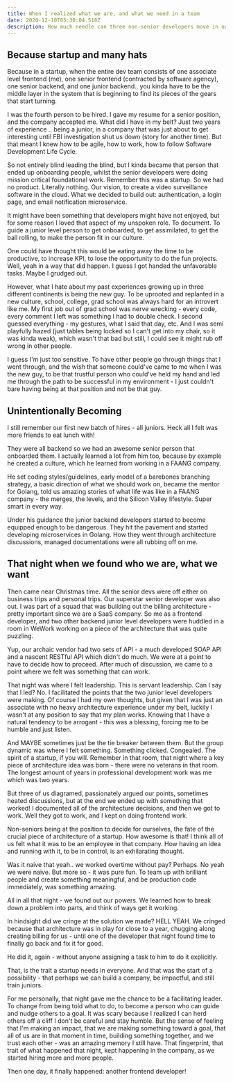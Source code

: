 ```yaml
---
title: When I realized what we are, and what we need in a team
date: 2020-12-10T05:30:04.518Z
description: How much needle can three non-senior developers move in one night?
---
```

## Because startup and many hats

Because in a startup, when the entire dev team consists of one associate level frontend (me), one senior frontend (contracted by software agency), one senior backend, and one junior backend.. you kinda have to be the middle layer in the system that is beginning to find its pieces of the gears that start turning.

I was the fourth person to be hired. I gave my resume for a senior position, and the company accepted me. What did I have in my belt? Just two years of experience .. being a junior, in a company that was just about to get interesting until FBI investigation shut us down (story for another time). But that meant I knew how to be agile, how to work, how to follow Software Development Life Cycle. 

So not entirely blind leading the blind, but I kinda became that person that ended up onboarding people, whilst the senior developers were doing mission critical foundational work. Remember this was a startup. So we had no product. Literally nothing. Our vision, to create a video surveillance software in the cloud. What we decided to build out: authentication, a login page, and email notification microservice.

It might have been something that developers might have not enjoyed, but for some reason I loved that aspect of my unspoken role. To document. To guide a junior level person to get onboarded, to get assimilated, to get the ball rolling, to make the person fit in our culture.

One could have thought this would be eating away the time to be productive, to increase KPI, to lose the opportunity to do the fun projects. Well, yeah in a way that did happen. I guess I got handed the unfavorable tasks. Maybe I grudged out.

However, what I hate about my past experiences growing up in three different continents is being the new guy. To be uprooted and replanted in a new culture, school, college, grad school was always hard for an introvert like me. My first job out of grad school was nerve wrecking - every code, every comment I left was something I had to double check. I second guessed everything - my gestures, what I said that day, etc. And I was semi playfully hazed (just tables being locked so I can't get into my chair, so it was kinda weak), which wasn't that bad but still, I could see it might rub off wrong in other people.

I guess I'm just too sensitive. To have other people go through things that I went through, and the wish that someone could've came to me when I was the new guy, to be that trustful person who could've held my hand and led me through the path to be successful in my environment - I just couldn't bare having being at that position and not be that guy.

## Unintentionally Becoming

I still remember our first new batch of hires - all juniors. Heck all I felt was more friends to eat lunch with! 

They were all backend so we had an awesome senior person that onboarded them. I actually learned a lot from him too, because by example he created a culture, which he learned from working in a FAANG company. 

He set coding styles/guidelines, early model of a barebones branching strategy, a basic direction of what we should work on, became the mentor for Golang, told us amazing stories of what life was like in a FAANG company - the merges, the levels, and the Silicon Valley lifestyle. Super smart in every way.

Under his guidance the junior backend developers started to become equipped enough to be dangerous. They hit the pavement and started developing microservices in Golang. How they went through architecture discussions, managed documentations were all rubbing off on me. 

## That night when we found who we are, what we want

Then came near Christmas time. All the senior devs were off either on business trips and personal trips. Our superstar senior developer was also out. I was part of a squad that was building out the billing architecture - pretty important since we are a SaaS company. So me as a frontend developer, and two other backend junior level developers were huddled in a room in WeWork working on a piece of the architecture that was quite puzzling. 

Yup, our archaic vendor had two sets of API - a much developed SOAP API and a nascent RESTful API which didn't do much. We were at a point to have to decide how to proceed. After much of discussion, we came to a point where we felt was something that can work.

That night was where I felt leadership. This is servant leadership. Can I say that I led? No. I facilitated the points that the two junior level developers were making. Of course I had my own thoughts, but given that I was just an associate with no heavy architecture experience under my belt, luckily I wasn't at any position to say that my plan works. Knowing that I have a natural tendency to be arrogant - this was a blessing, forcing me to be humble and just listen.

And MAYBE sometimes just be the tie breaker between them. But the group dynamic was where I felt something. Something clicked. Congealed. The spirit of a startup, if you will. Remember in that room, that night where a key piece of architecture idea was born - there were no veterans in that room. The longest amount of years in professional development work was me which was two years.

But three of us diagramed, passionately argued our points, sometimes heated discussions, but at the end we ended up with something that worked! I documented all of the architecture decisions, and then we got to work. Well they got to work, and I kept on doing frontend work.

Non-seniors being at the position to decide for ourselves, the fate of the crucial piece of architecture of a startup. How awesome is that! I think all of us felt what it was to be an employee in that company. How having an idea and running with it, to be in control, is an exhilarating thought.

Was it naive that yeah.. we worked overtime without pay? Perhaps. No yeah we were naive. But more so - it was pure fun. To team up with brilliant people and create something meaningful, and be production code immediately, was something amazing.

All in all that night - we found out our powers. We learned how to break down a problem into parts, and think of ways get it working. 

In hindsight did we cringe at the solution we made? HELL YEAH. We cringed because that architecture was in play for close to a year, chugging along creating billing for us - until one of the developer that night found time to finally go back and fix it for good.

He did it, again - without anyone assigning a task to him to do it explicitly.

That, is the trait a startup needs in everyone. And that was the start of a possibility - that perhaps we can build a company, be impactful, and still train juniors.

For me personally, that night gave me the chance to be a facilitating leader. To change from being told what to do, to become a person who can guide and nudge others to a goal. It was scary because I realized I can herd others off a cliff I don't be careful and stay humble. But the sense of feeling that I'm making an impact, that we are making something toward a goal, that all of us are in that moment in time, building something together, and we trust each other - was  an amazing memory I still have. That fingerprint, that trait of what happened that night, kept happening in the company, as we started hiring more and more people.

Then one day, it finally happened: another frontend developer!